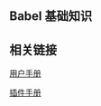 ## Babel 基础知识

## 相关链接
[用户手册](https://github.com/jamiebuilds/babel-handbook/blob/master/translations/zh-Hans/user-handbook.md)

[插件手册](https://github.com/jamiebuilds/babel-handbook/blob/master/translations/zh-Hans/plugin-handbook.md)